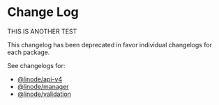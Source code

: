 # Change Log

THIS IS ANOTHER TEST

This changelog has been deprecated in favor individual changelogs for each package.

See changelogs for:
- [@linode/api-v4](https://github.com/linode/manager/blob/master/packages/api-v4/CHANGELOG.md)
- [@linode/manager](https://github.com/linode/manager/blob/master/packages/manager/CHANGELOG.md)
- [@linode/validation](https://github.com/linode/manager/blob/master/packages/validation/CHANGELOG.md)